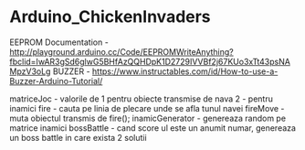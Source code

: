 # Arduino_ChickenInvaders
EEPROM Documentation - http://playground.arduino.cc/Code/EEPROMWriteAnything?fbclid=IwAR3gSd6glwG5BHfAzQQHDpK1D2729IVVBf2j67KUo3xTt43psNAMpzV3oLg
BUZZER - https://www.instructables.com/id/How-to-use-a-Buzzer-Arduino-Tutorial/


matriceJoc - valorile de 1 pentru obiecte transmise de nava 2 - pentru inamici
fire - cauta pe linia de plecare unde se afla tunul navei
fireMove - muta obiectul transmis de fire();
inamicGenerator - genereaza random pe matrice inamici 
bossBattle - cand score ul este un anumit numar, genereaza un boss battle in care exista 2 solutii
